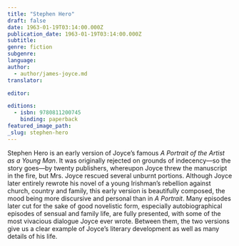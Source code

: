 ```yaml
---
title: "Stephen Hero"
draft: false
date: 1963-01-19T03:14:00.000Z
publication_date: 1963-01-19T03:14:00.000Z
subtitle:
genre: fiction
subgenre:
language:
author:
  - author/james-joyce.md
translator:

editor:

editions:
  - isbn: 9780811200745
    binding: paperback
featured_image_path:
_slug: stephen-hero
---
```


Stephen Hero is an early version of Joyce’s famous _A Portrait of the Artist as a Young Man_. It was originally rejected on grounds of indecency––so the story goes––by twenty publishers, whereupon Joyce threw the manuscript in the fire, but Mrs. Joyce rescued several unburnt portions. Although Joyce later entirely rewrote his novel of a young Irishman’s rebellion against church, country and family, this early version is beautifully composed, the mood being more discursive and personal than in _A Portrait_. Many episodes later cut for the sake of good novelistic form, especially autobiographical episodes of sensual and family life, are fully presented, with some of the most vivacious dialogue Joyce ever wrote. Between them, the two versions give us a clear example of Joyce’s literary development as well as many details of his life.

